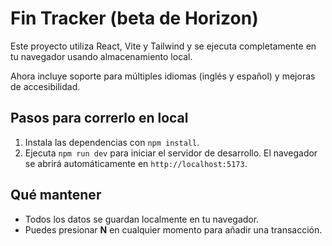 # Fin Tracker (beta de Horizon)

Este proyecto utiliza React, Vite y Tailwind y se ejecuta completamente en tu navegador usando almacenamiento local.

Ahora incluye soporte para múltiples idiomas (inglés y español) y mejoras de accesibilidad.

## Pasos para correrlo en local

1. Instala las dependencias con `npm install`.
2. Ejecuta `npm run dev` para iniciar el servidor de desarrollo. El navegador se abrirá automáticamente en `http://localhost:5173`.

## Qué mantener

- Todos los datos se guardan localmente en tu navegador.
- Puedes presionar **N** en cualquier momento para añadir una transacción.
